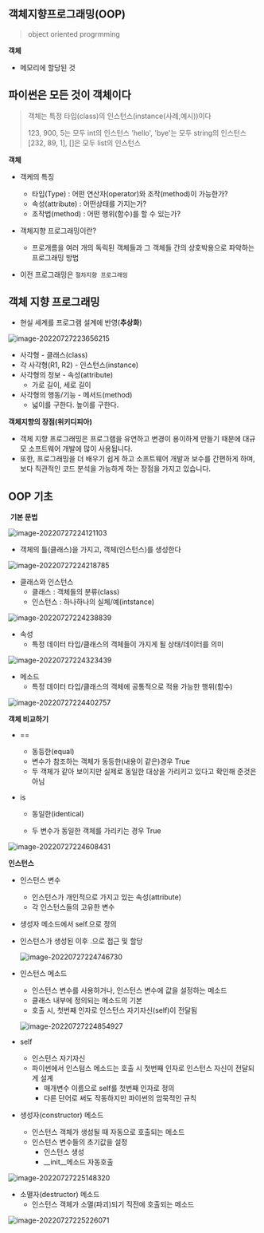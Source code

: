 ## 객체지향프로그래밍(OOP)
> object oriented progrmming

**객체**
 - 메모리에 할당된 것

## 파이썬은 모든 것이 객체이다

> 객체는 특정 타입(class)의 인스턴스(instance(사례,예시))이다
>
> 123, 900, 5는 모두 int의 인스턴스
> 'hello', 'bye'는 모두 string의 인스턴스
> [232, 89, 1], []은 모두 list의 인스턴스

**객체**
- 객케의 특징
  - 타입(Type) : 어떤 연산자(operator)와 조작(method)이 가능한가?
  - 속성(attribute) : 어떤상태를 가지는가?
  - 조작법(method) : 어떤 행위(함수)를 할 수 있는가?

- 객체지향 프로그래밍이란?
  - 프로개름을 여러 개의 독릭된 객체들과 그 객체들 간의 상호박용으로 
    파악하는 프로그래밍 방법

 - 이전 프로그래밍은 `절차지향 프로그래밍`

## 객체 지향 프로그래밍

- 현실 세계를 프로그램 설계에 반영(**추상화**)

![image-20220727223656215](assets/image-20220727223656215.png)



- 사각형 - 클래스(class)
- 각 사각형(R1, R2) - 인스턴스(instance)
- 사각형의 정보 - 속성(attribute)
  - 가로 길이, 세로 길이
- 사각형의 행동/기능 - 메서드(method)
  - 넓이를 구한다. 높이를 구한다.

**객체지향의 장점(위키디피아)**

- 객체 지향 프로그래밍은 프로그램을 유연하고 변경이 용이하게 만들기 때문에 대규모
  소프트웨어 개발에 많이 사용됩니다.
-  또한, 프로그래밍을 더 배우기 쉽게 하고 소프트웨어 개발과 보수를 간편하게 하며,
  보다 직관적인 코드 분석을 가능하게 하는 장점을 가지고 있습니다.

## OOP 기초

​                  	**기본 문법**

![image-20220727224121103](assets/image-20220727224121103.png)



- 객체의 틀(클래스)을 가지고, 객체(인스턴스)를 생성한다

![image-20220727224218785](assets/image-20220727224218785.png)

- 클래스와 인스턴스
  - 클래스 : 객체들의 분류(class)
  - 인스턴스 : 하나하나의 실체/예(intstance)


![image-20220727224238839](assets/image-20220727224238839.png)

- 속성
  - 특정 데이터 타입/클래스의 객체들이 가지게 될 상태/데이터를 의미

![image-20220727224323439](assets/image-20220727224323439.png)

- 메소드
  - 특정 데이터 타입/클래스의 객체에 공통적으로 적용 가능한 행위(함수)

![image-20220727224402757](assets/image-20220727224402757.png)



**객체 비교하기**

 - ==

   - 동등한(equal)
   - 변수가 참조하는 객체가 동등한(내용이 같은)경우 True
   - 두 객체가 같아 보이지만 실제로 동일한 대상을 가리키고 있다고 확인해 준것은 아님

 - is

   - 동일한(identical)

   -  두 변수가 동일한 객체를 가리키는 경우 True

![image-20220727224608431](assets/image-20220727224608431.png)



 **인스턴스**

- 인스턴스 변수

  - 인스턴스가 개인적으로 가지고 있는 속성(attribute)
  - 각 인스턴스들의 고유한 변수

- 생성자 메소드에서 self.<name>으로 정의

- 인스턴스가 생성된 이후 <instance>.<name>으로 접근 및 할당

  ![image-20220727224746730](assets/image-20220727224746730.png)

- 인스턴스 메소드

  - 인스턴스 변수를 사용하거나, 인스턴스 변수에 값을 설정하는 메소드
  - 클래스 내부에 정의되는 메소드의 기본
  - 호출 시, 첫번째 인자로 인스턴스 자기자신(self)이 전달됨

  ![image-20220727224854927](assets/image-20220727224854927.png)

- self
  - 인스턴스 자기자신
  - 파이썬에서 인스텀스 메소드는 호출 시 첫번째 인자로 인스턴스 자신이 전달되게 설계
    - 매개변수 이름으로 self를 첫번째 인자로 정의
    - 다른 단어로 써도 작동하지만 파이썬의 암묵적인 규칙
- 생성자(constructor) 메소드
  - 인스턴스 객체가 생성될 때 자동으로 호출되는 메소드
  - 인스턴스 변수들의 초기값을 설정
    - 인스턴스 생성
    - \__init__메소드 자동호출

![image-20220727225148320](assets/image-20220727225148320.png)

- 소멸자(destructor) 메소드
  - 인스턴스 객체가 소멸(파괴)되기 직전에 호출되는 메소드

![image-20220727225226071](assets/image-20220727225226071.png)